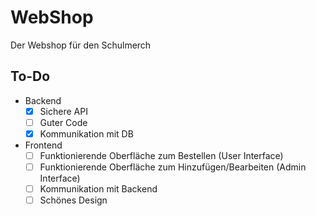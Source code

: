 # WebShop 

Der Webshop für den Schulmerch

## To-Do
- Backend
  - [x] Sichere API
  - [ ] Guter Code
  - [x] Kommunikation mit DB
- Frontend
  - [ ] Funktionierende Oberfläche zum Bestellen (User Interface)
  - [ ] Funktionierende Oberfläche zum Hinzufügen/Bearbeiten (Admin Interface)
  - [ ] Kommunikation mit Backend
  - [ ] Schönes Design
